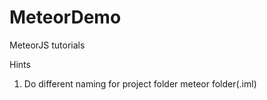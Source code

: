 # MeteorDemo
MeteorJS tutorials

Hints

1) Do different naming for project folder meteor folder(.iml)